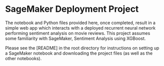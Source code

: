 # SageMaker Deployment Project

The notebook and Python files provided here, once completed, result in a simple web app which interacts with a deployed recurrent neural network performing sentiment analysis on movie reviews. This project assumes some familiarity with SageMaker, Sentiment Analysis using XGBoost.

Please see the [README] in the root directory for instructions on setting up a SageMaker notebook and downloading the project files (as well as the other notebooks).
